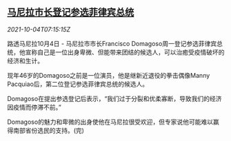 <!--1633332663000-->
[马尼拉市长登记参选菲律宾总统](https://cn.reuters.com/article/philippines-election-domagoso-1004-idCNKBS2GU0JJ)
------

<div><i>2021-10-04T07:15:15Z</i></div><p>路透马尼拉10月4日 - 马尼拉市市长Francisco Domagoso周一登记参选菲律宾总统，他宣称自己是一位出身卑微、但能带来团结的候选人，可以治癒受疫情破坏的经济和生计。</p><p>现年46岁的Domagoso之前是一位演员，他是继新近退役的拳击偶像Manny Pacquiao后，第二位登记参选菲律宾总统的候选人。</p><p>Domagoso在提出参选登记后表示，“我们过于分裂和优柔寡断，导致我们的经济因疫情而停滞不前。”</p><p>Domagoso的魅力和卑微的出身使他在马尼拉很受欢迎，但专家说他可能难以赢得南部省份选民的支持。(完)</p>
